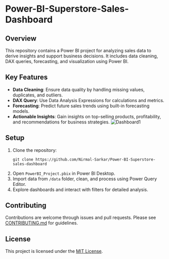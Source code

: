 # Power-BI-Superstore-Sales-Dashboard

## Overview
This repository contains a Power BI project for analyzing sales data to derive insights and support business decisions. It includes data cleaning, DAX queries, forecasting, and visualization using Power BI.

## Key Features
- **Data Cleaning**: Ensure data quality by handling missing values, duplicates, and outliers.
- **DAX Query**: Use Data Analysis Expressions for calculations and metrics.
- **Forecasting**: Predict future sales trends using built-in forecasting models.
- **Actionable Insights**: Gain insights on top-selling products, profitability, and recommendations for business strategies.
![Dashboard1](https://github.com/Nirmal-Sarkar/Power-BI-Superstore-sales-dashboard/assets/173304823/6bffaea9-e172-4f27-8dda-bb9a2780c6ae)

## Setup
1. Clone the repository:
   ```
   git clone https://github.com/Nirmal-Sarkar/Power-BI-Superstore-sales-dashboard
   ```
2. Open `PowerBI_Project.pbix` in Power BI Desktop.
3. Import data from `/data` folder, clean, and process using Power Query Editor.
4. Explore dashboards and interact with filters for detailed analysis.



## Contributing
Contributions are welcome through issues and pull requests. Please see [CONTRIBUTING.md](CONTRIBUTING.md) for guidelines.

## License
This project is licensed under the [MIT License](LICENSE).
